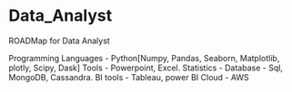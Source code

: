 # Data_Analyst

ROADMap for Data Analyst 

Programming Languages - Python[Numpy, Pandas, Seaborn, Matplotlib, plotly, Scipy, Dask]
Tools - Powerpoint, Excel. 
Statistics - 
Database - Sql, MongoDB, Cassandra.
BI tools - Tableau, power BI
Cloud -  AWS
